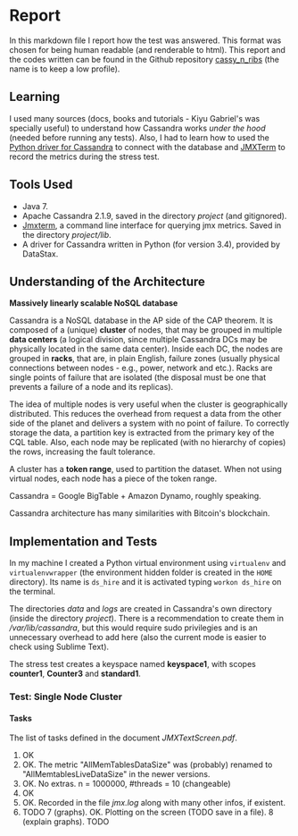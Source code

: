 # Report

In this markdown file I report how the test was answered. This format was chosen for being human readable (and renderable to html). This report and the codes written can be found in the Github repository [cassy_n_ribs](https://github.com/embatbr/cassy_n_ribs) (the name is to keep a low profile).


## Learning

I used many sources (docs, books and tutorials - Kiyu Gabriel's was specially useful) to understand how Cassandra works *under the hood* (needed before running any tests). Also, I had to learn how to used the [Python driver for Cassandra](https://github.com/datastax/python-driver) to connect with the database and [JMXTerm](http://wiki.cyclopsgroup.org/jmxterm/) to record the metrics during the stress test.


## Tools Used

- Java 7.
- Apache Cassandra 2.1.9, saved in the directory *project* (and gitignored).
- [Jmxterm](http://wiki.cyclopsgroup.org/jmxterm/download.html), a command line interface for querying jmx metrics. Saved in the directory *project/lib*.
- A driver for Cassandra written in Python (for version 3.4), provided by DataStax.


## Understanding of the Architecture

**Massively linearly scalable NoSQL database**

Cassandra is a NoSQL database in the AP side of the CAP theorem. It is composed of a (unique) **cluster** of nodes, that may be grouped in multiple **data centers** (a logical division, since multiple Cassandra DCs may be physically located in the same data center). Inside each DC, the nodes are grouped in **racks**, that are, in plain English, failure zones (usually physical connections between nodes - e.g., power, network and etc.). Racks are single points of failure that are isolated (the disposal must be one that prevents a failure of a node and its replicas).

The idea of multiple nodes is very useful when the cluster is geographically distributed. This reduces the overhead from request a data from the other side of the planet and delivers a system with no point of failure. To correctly storage the data, a partition key is extracted from the primary key of the CQL table. Also, each node may be replicated (with no hierarchy of copies) the rows, increasing the fault tolerance.

A cluster has a **token range**, used to partition the dataset. When not using virtual nodes, each node has a piece of the token range.

Cassandra = Google BigTable + Amazon Dynamo, roughly speaking.

Cassandra architecture has many similarities with Bitcoin's blockchain.


## Implementation and Tests

In my machine I created a Python virtual environment using `virtualenv` and `virtualenvwrapper` (the environment hidden folder is created in the `HOME` directory). Its name is `ds_hire` and it is activated typing `workon ds_hire` on the terminal.

The directories *data* and *logs* are created in Cassandra's own directory (inside the directory *project*). There is a recommendation to create them in */var/lib/cassandra*, but this would require sudo privilegies and is an unnecessary overhead to add here (also the current mode is easier to check using Sublime Text).

The stress test creates a keyspace named **keyspace1**, with scopes **counter1**, **Counter3** and **standard1**.


### Test: Single Node Cluster

#### Tasks

The list of tasks defined in the document *JMXTextScreen.pdf*.

1. OK
2. OK. The metric "AllMemTablesDataSize" was (probably) renamed to "AllMemtablesLiveDataSize" in the newer versions.
3. OK. No extras. n = 1000000, #threads = 10 (changeable)
4. OK
5. OK. Recorded in the file *jmx.log* along with many other infos, if existent.
6. TODO
7 (graphs). OK. Plotting on the screen (TODO save in a file).
8 (explain graphs). TODO